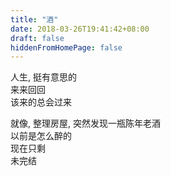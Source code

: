 ```yaml
---
title: "酒"
date: 2018-03-26T19:41:42+08:00
draft: false
hiddenFromHomePage: false
---
```


人生, 挺有意思的    
来来回回    
该来的总会过来    


就像, 整理房屋, 突然发现一瓶陈年老酒     
以前是怎么醉的    
现在只剩    
未完结   
